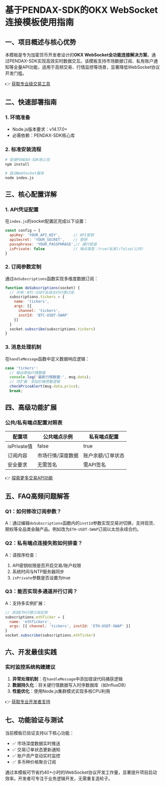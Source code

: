 # 基于PENDAX-SDK的OKX WebSocket连接模板使用指南

## 一、项目概述与核心优势

本模板是专为加密货币开发者设计的**OKX WebSocket全功能连接解决方案**，通过PENDAX-SDK实现高效实时数据交互。该模板支持市场数据订阅、私有账户通知等全量API功能，适用于高频交易、行情监控等场景，显著降低WebSocket协议开发门槛。

👉 [获取专业级交易工具](https://bit.ly/okx_welcome)

## 二、快速部署指南

### 1. 环境准备
- Node.js版本要求：v14.17.0+
- 必需依赖：PENDAX-SDK核心库

### 2. 标准安装流程
```bash
# 安装PENDAX-SDK核心包
npm install

# 启动WebSocket服务
node index.js
```

## 三、核心配置详解

### 1. API凭证配置
在`index.js`的socket配置区完成以下设置：
```javascript
const config = {
  apiKey: 'YOUR_API_KEY',      // API密钥
  apiSecret: 'YOUR_SECRET',    // 密钥
  passphrase: 'YOUR_PASSPHRASE',// 通行短语
  isPrivate: false             // 端点类型：true(私有)/false(公共)
}
```

### 2. 订阅参数定制
通过`doSubscriptions`函数实现多维度数据订阅：
```javascript
function doSubscriptions(socket) {
  // 示例：BTC-USDT永续合约行情订阅
  subscriptions.tickers = {
    name: 'tickers',
    args: [{ 
      channel: 'tickers', 
      instId: 'BTC-USDT-SWAP' 
    }]
  }
  socket.subscribe(subscriptions.tickers)
}
```

### 3. 消息处理机制
在`handleMessage`函数中定义数据响应逻辑：
```javascript
case 'tickers':
  // 输出原始行情数据
  console.log('最新行情数据:', msg.data);
  // 可扩展：添加价格预警逻辑
  checkPriceAlert(msg.data.price);
  break;
```

## 四、高级功能扩展

### 公共/私有端点配置对照表
| 配置项       | 公共端点示例         | 私有端点配置         |
|--------------|----------------------|----------------------|
| isPrivate值  | false                | true                 |
| 订阅内容     | 市场行情/深度数据    | 账户余额/订单状态    |
| 安全要求     | 无需签名             | 需API签名            |

👉 [探索更多交易API功能](https://bit.ly/okx_welcome)

## 五、FAQ高频问题解答

### Q1：如何修改订阅参数？
A：通过编辑`doSubscriptions`函数内的`instId`参数实现交易对切换，支持现货、期权等全品类金融产品。例如改为`ETH-USDT-SWAP`订阅以太坊永续合约。

### Q2：私有端点连接失败如何排查？
A：请按序检查：
1. API密钥权限是否开启交易/账户权限
2. 系统时间与NTP服务器同步
3. `isPrivate`参数是否设置为true

### Q3：能否实现多通道并行订阅？
A：支持多实例扩展：
```javascript
// 添加ETH行情订阅实例
subscriptions.ethTicker = {
  name: 'ethTickers',
  args: [{ channel: 'tickers', instId: 'ETH-USDT-SWAP' }]
}
socket.subscribe(subscriptions.ethTicker)
```

## 六、开发最佳实践

### 实时监控系统构建建议
1. **异常处理机制**：在`handleMessage`中添加错误代码捕获逻辑
2. **数据持久化**：将关键行情数据写入时序数据库（如InfluxDB）
3. **性能优化**：使用Node.js集群模式实现多核CPU利用

👉 [获取专业开发者支持](https://bit.ly/okx_welcome)

## 七、功能验证与测试

当前模板已验证支持以下核心功能：
- ✅ 市场深度数据实时推送
- ✅ 交易订单状态更新通知
- ✅ 账户资产变动实时监控
- ✅ 多币种价格聚合订阅

通过本模板可节省约40+小时的WebSocket协议开发工作量，显著提升项目启动效率。开发者可专注于业务逻辑开发，无需重复造轮子。